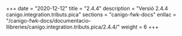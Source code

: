 +++
date        = "2020-12-12"
title       = "2.4.4"
description = "Versió 2.4.4 canigo.integration.tributs.pica"
sections    = "canigo-fwk-docs"
enllac		= "/canigo-fwk-docs/documentacio-llibreries/canigo.integration.tributs.pica/2.4.4/"
weight		= 6
+++
